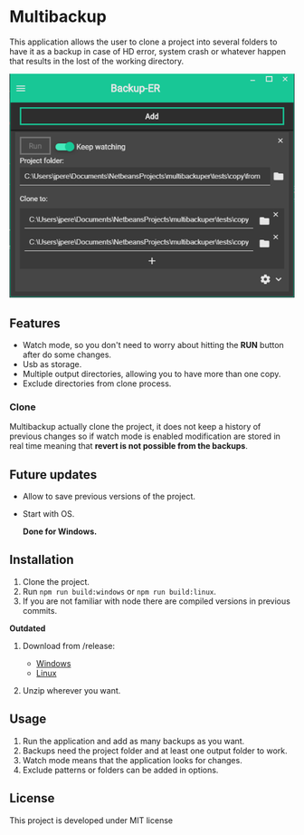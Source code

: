 # Multibackup

This application allows the user to clone a project into several folders to have it as a backup in case of HD error, system crash or whatever happen that results in the lost of the working directory.

![MultiBackup](multibackup.png)

## Features

* Watch mode, so you don't need to worry about hitting the **RUN** button after do some changes.
* Usb as storage.
* Multiple output directories, allowing you to have more than one copy.
* Exclude directories from clone process.

### Clone

Multibackup actually clone the project, it does not keep a history of previous changes so if watch mode is enabled modification are stored in real time meaning that **revert is not possible from the backups**.


## Future updates

* Allow to save previous versions of the project.
* Start with OS.

    **Done for Windows.**

## Installation

1. Clone the project.
2. Run `npm run build:windows` or `npm run build:linux`.
3. If you are not familiar with node there are compiled versions in previous commits.

**Outdated**
1. Download from /release:

    * [Windows](https://github.com/jesusvimlet/multibackuper/raw/master/release/Multibackup-1.0.0-win.zip)
    * [Linux](https://github.com/jesusvimlet/multibackuper/raw/master/release/multibackup-1.0.0.zip)

2. Unzip wherever you want.

## Usage

1. Run the application and add as many backups as you want.
2. Backups need the project folder and at least one output folder to work.
3. Watch mode means that the application looks for changes.
4. Exclude patterns or folders can be added in options.

## License

This project is developed under MIT license

